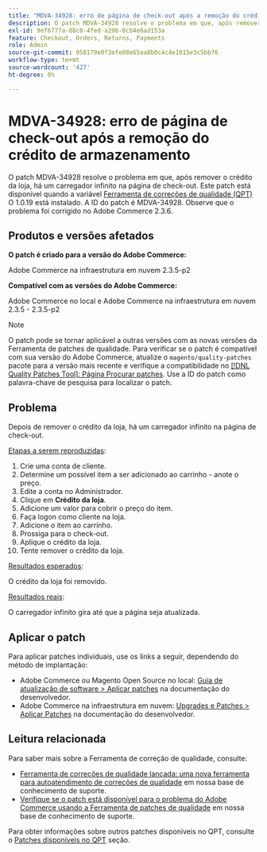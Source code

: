 ```yaml
---
title: "MDVA-34928: erro de página de check-out após a remoção do crédito da loja"
description: O patch MDVA-34928 resolve o problema em que, após remover o crédito da loja, há um carregador infinito na página de check-out. Este patch está disponível quando a [Ferramenta de correções de qualidade (QPT)](/help/announcements/adobe-commerce-announcements/magento-quality-patches-released-new-tool-to-self-serve-quality-patches.md) 1.0.19 está instalada. A ID do patch é MDVA-34928. Observe que o problema foi corrigido no Adobe Commerce 2.3.6.
exl-id: 9ef6777a-88c8-4fed-a296-0cb4e6ad153a
feature: Checkout, Orders, Returns, Payments
role: Admin
source-git-commit: 958179e0f3efe08e65ea8b0c4c4e1015e3c5bb76
workflow-type: tm+mt
source-wordcount: '427'
ht-degree: 0%

---
```


# MDVA-34928: erro de página de check-out após a remoção do crédito de armazenamento

O patch MDVA-34928 resolve o problema em que, após remover o crédito da loja, há um carregador infinito na página de check-out. Este patch está disponível quando a variável [Ferramenta de correções de qualidade (QPT)](/help/announcements/adobe-commerce-announcements/magento-quality-patches-released-new-tool-to-self-serve-quality-patches.md) O 1.0.19 está instalado. A ID do patch é MDVA-34928. Observe que o problema foi corrigido no Adobe Commerce 2.3.6.

## Produtos e versões afetados

**O patch é criado para a versão do Adobe Commerce:**

Adobe Commerce na infraestrutura em nuvem 2.3.5-p2

**Compatível com as versões do Adobe Commerce:**

Adobe Commerce no local e Adobe Commerce na infraestrutura em nuvem 2.3.5 - 2.3.5-p2

>[!NOTE]
>
>O patch pode se tornar aplicável a outras versões com as novas versões da Ferramenta de patches de qualidade. Para verificar se o patch é compatível com sua versão do Adobe Commerce, atualize o `magento/quality-patches` pacote para a versão mais recente e verifique a compatibilidade no [[!DNL Quality Patches Tool]: Página Procurar patches](https://devdocs.magento.com/quality-patches/tool.html#patch-grid). Use a ID do patch como palavra-chave de pesquisa para localizar o patch.

## Problema

Depois de remover o crédito da loja, há um carregador infinito na página de check-out.

<u>Etapas a serem reproduzidas</u>:

1. Crie uma conta de cliente.
1. Determine um possível item a ser adicionado ao carrinho - anote o preço.
1. Edite a conta no Administrador.
1. Clique em **Crédito da loja**.
1. Adicione um valor para cobrir o preço do item.
1. Faça logon como cliente na loja.
1. Adicione o item ao carrinho.
1. Prossiga para o check-out.
1. Aplique o crédito da loja.
1. Tente remover o crédito da loja.

<u>Resultados esperados</u>:

O crédito da loja foi removido.

<u>Resultados reais</u>:

O carregador infinito gira até que a página seja atualizada.

## Aplicar o patch

Para aplicar patches individuais, use os links a seguir, dependendo do método de implantação:

* Adobe Commerce ou Magento Open Source no local: [Guia de atualização de software > Aplicar patches](https://devdocs.magento.com/guides/v2.4/comp-mgr/patching/mqp.html) na documentação do desenvolvedor.
* Adobe Commerce na infraestrutura em nuvem: [Upgrades e Patches > Aplicar Patches](https://devdocs.magento.com/cloud/project/project-patch.html) na documentação do desenvolvedor.

## Leitura relacionada

Para saber mais sobre a Ferramenta de correção de qualidade, consulte:

* [Ferramenta de correções de qualidade lançada: uma nova ferramenta para autoatendimento de correções de qualidade](/help/announcements/adobe-commerce-announcements/magento-quality-patches-released-new-tool-to-self-serve-quality-patches.md) em nossa base de conhecimento de suporte.
* [Verifique se o patch está disponível para o problema do Adobe Commerce usando a Ferramenta de patches de qualidade](/help/support-tools/patches-available-in-qpt-tool/check-patch-for-magento-issue-with-magento-quality-patches.md) em nossa base de conhecimento de suporte.

Para obter informações sobre outros patches disponíveis no QPT, consulte o [Patches disponíveis no QPT](https://support.magento.com/hc/en-us/sections/360010506631-Patches-available-in-QPT-tool-) seção.
